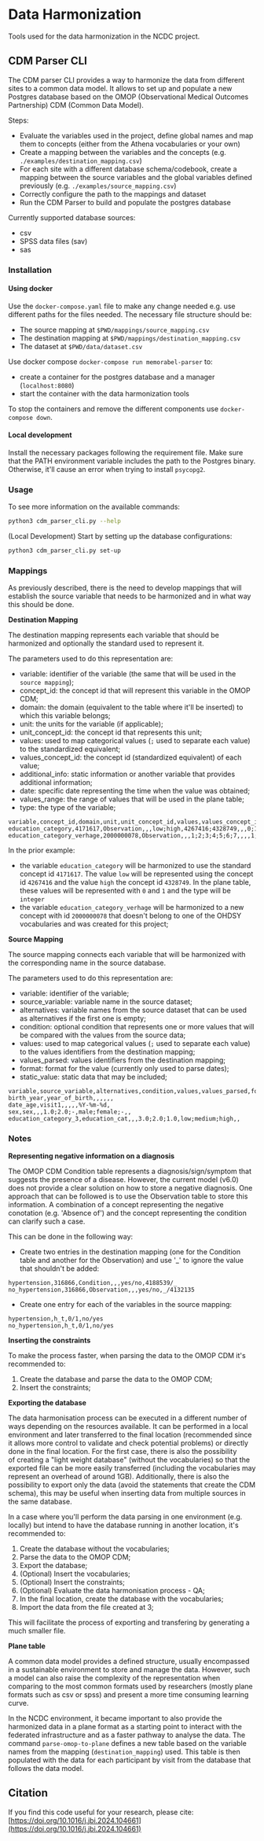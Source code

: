 # Data Harmonization

Tools used for the data harmonization in the NCDC project.

## CDM Parser CLI

The CDM parser CLI provides a way to harmonize the data from different sites to a common data model. It allows to set up and populate a new Postgres database based on the OMOP (Observational Medical Outcomes Partnership) CDM (Common Data Model).

Steps:
- Evaluate the variables used in the project, define global names and map them to concepts (either from the Athena vocabularies or your own)
- Create a mapping between the variables and the concepts (e.g. `./examples/destination_mapping.csv`)
- For each site with a different database schema/codebook, create a mapping between the source variables and the global variables defined previously (e.g. `./examples/source_mapping.csv`)
- Correctly configure the path to the mappings and dataset
- Run the CDM Parser to build and populate the postgres database 

Currently supported database sources:
- csv
- SPSS data files (sav)
- sas

### Installation

#### Using docker

Use the `docker-compose.yaml` file to make any change needed e.g. use different paths for the files needed.
The necessary file structure should be:
- The source mapping at `$PWD/mappings/source_mapping.csv`
- The destination mapping at `$PWD/mappings/destination_mapping.csv`
- The dataset at `$PWD/data/dataset.csv`

Use docker compose `docker-compose run memorabel-parser` to:
- create a container for the postgres database and a manager (`localhost:8080`)
- start the container with the data harmonization tools

To stop the containers and remove the different components use `docker-compose down`.

#### Local development

Install the necessary packages following the requirement file.
Make sure that the PATH environment variable includes the path to the Postgres binary.
Otherwise, it'll cause an error when trying to install `psycopg2`.

### Usage

To see more information on the available commands:

```bash
python3 cdm_parser_cli.py --help
```

(Local Development) Start by setting up the database configurations:

```bash
python3 cdm_parser_cli.py set-up
```

### Mappings

As previously described, there is the need to develop mappings that will establish the source variable that needs to be harmonized and in what way this should be done.

**Destination Mapping**

The destination mapping represents each variable that should be harmonized and optionally the standard used to represent it.

The parameters used to do this representation are:
- variable: identifier of the variable (the same that will be used in the `source mapping`);
- concept_id: the concept id that will represent this variable in the OMOP CDM;
- domain: the domain (equivalent to the table where it'll be inserted) to which this variable belongs;
- unit: the units for the variable (if applicable);
- unit_concept_id: the concept id that represents this unit;
- values: used to map categorical values (`;` used to separate each value) to the standardized equivalent;
- values_concept_id: the concept id (standardized equivalent) of each value;
- additional_info: static information or another variable that provides additional information;
- date: specific date representing the time when the value was obtained;
- values_range: the range of values that will be used in the plane table;
- type: the type of the variable;
  
```
variable,concept_id,domain,unit,unit_concept_id,values,values_concept_id,additional_info,date,values_range,type
education_category,4171617,Observation,,,low;high,4267416;4328749,,,0;1,int
education_category_verhage,2000000078,Observation,,,1;2;3;4;5;6;7,,,,1;2;3;4;5;6;7,int
```

In the prior example:
- the variable `education_category` will be harmonized to use the standard concept id `4171617`. The value `low` will be represented using the concept id `4267416` and the value `high` the concept id `4328749`. In the plane table, these values will be represented with `0` and `1` and the type will be `integer`
- the variable `education_category_verhage` will be harmonized to a new concept with id `2000000078` that doesn't belong to one of the OHDSY vocabularies and was created for this project;

**Source Mapping**

The source mapping connects each variable that will be harmonized with the corresponding name in the source database.

The parameters used to do this representation are:
- variable: identifier of the variable;
- source_variable: variable name in the source dataset;
- alternatives: variable names from the source dataset that can be used as alternatives if the first one is empty;
- condition: optional condition that represents one or more values that will be compared with the values from the source data;
- values: used to map categorical values (`;` used to separate each value) to the values identifiers from the destination mapping;
- values_parsed: values identifiers from the destination mapping;
- format: format for the value (currently only used to parse dates);
- static_value: static data that may be included;

```
variable,source_variable,alternatives,condition,values,values_parsed,format,static_value
birth_year,year_of_birth,,,,,,
date_age,visit1,,,,,%Y-%m-%d,
sex,sex,,,1.0;2.0;-,male;female;-,,
education_category_3,education_cat,,,3.0;2.0;1.0,low;medium;high,,
```

### Notes

**Representing negative information on a diagnosis**

The OMOP CDM Condition table represents a diagnosis/sign/symptom that suggests the presence of a disease. However, the current model (v6.0) does not provide a clear solution on how to store a negative diagnosis.
One approach that can be followed is to use the Observation table to store this information. A combination of a concept representing the negative conotation (e.g. 'Absence of') and the concept representing the condition can clarify such a case.

This can be done in the following way:
- Create two entries in the destination mapping (one for the Condition table and another for the Observation) and use '_' to ignore the value that shouldn't be added:
```
hypertension,316866,Condition,,,yes/no,4188539/_
no_hypertension,316866,Observation,,,yes/no,_/4132135
```

- Create one entry for each of the variables in the source mapping:
```
hypertension,h_t,0/1,no/yes
no_hypertension,h_t,0/1,no/yes
```

**Inserting the constraints**

To make the process faster, when parsing the data to the OMOP CDM it's recommended to:
1. Create the database and parse the data to the OMOP CDM;
2. Insert the constraints;

**Exporting the database**

The data harmonisation process can be executed in a different number of ways depending on the resources available. It can be performed in a local environment and later transferred to the final location (recommended since it allows more control to validate and check potential problems) or directly done in the final location. For the first case, there is also the possibility of creating a "light weight database" (without the vocabularies) so that the exported file can be more easily transferred (including the vocabularies may represent an overhead of around 1GB). Additionally, there is also the possibility to export only the data (avoid the statements that create the CDM schema), this may be useful when inserting data from multiple sources in the same database.

In a case where you'll perform the data parsing in one environment (e.g. locally) but intend to have the database running in another location, it's recommended to:
1. Create the database without the vocabularies;
2. Parse the data to the OMOP CDM;
3. Export the database;
4. (Optional) Insert the vocabularies;
5. (Optional) Insert the constraints;
6. (Optional) Evaluate the data harmonisation process - QA;
7. In the final location, create the database with the vocabularies;
8. Import the data from the file created at 3;

This will facilitate the process of exporting and transfering by generating a much smaller file.

**Plane table**

A common data model provides a defined structure, usually encompassed in a sustainable environment to store and manage the data.
However, such a model can also raise the complexity of the representation when comparing to the most common formats used by researchers (mostly plane formats such as csv or spss) and present a more time consuming learning curve.

In the NCDC environment, it became important to also provide the harmonized data in a plane format as a starting point to interact with the federated infrastructure and as a faster pathway to analyse the data.
The command `parse-omop-to-plane` defines a new table based on the variable names from the mapping (`destination_mapping`) used.
This table is then populated with the data for each participant by visit from the database that follows the data model.

## Citation

If you find this code useful for your research, please cite: [https://doi.org/10.1016/j.jbi.2024.104661](https://doi.org/10.1016/j.jbi.2024.104661)
